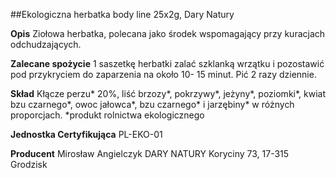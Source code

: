 ##Ekologiczna herbatka body line 25x2g, Dary Natury

**Opis** Ziołowa herbatka, polecana jako środek wspomagający przy kuracjach odchudzających.

**Zalecane spożycie** 1 saszetkę herbatki zalać szklanką wrzątku i pozostawić pod przykryciem do zaparzenia na około 10- 15 minut. Pić 2 razy dziennie.

**Skład** Kłącze perzu* 20%, liść brzozy*, pokrzywy*, jeżyny*, poziomki*, kwiat bzu czarnego*, owoc jałowca*, bzu czarnego* i jarzębiny* w różnych proporcjach.
*produkt rolnictwa ekologicznego

**Jednostka Certyfikująca** PL-EKO-01

**Producent** Mirosław Angielczyk DARY NATURY
Koryciny 73, 17-315 Grodzisk